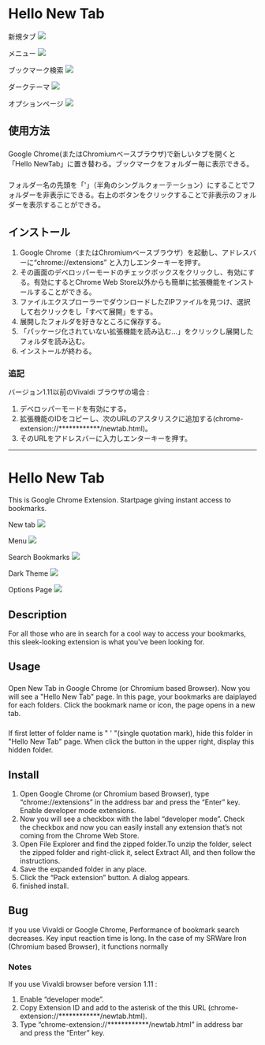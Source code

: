 Hello New Tab
====
新規タブ
<img src="https://raw.githubusercontent.com/Yoseatlly/Data/master/HelloNewTab/img_003.png">

メニュー
<img src="https://raw.githubusercontent.com/Yoseatlly/Data/master/HelloNewTab/img_004.png">

ブックマーク検索
<img src="https://raw.githubusercontent.com/Yoseatlly/Data/master/HelloNewTab/img_007.png">

ダークテーマ
<img src="https://raw.githubusercontent.com/Yoseatlly/Data/master/HelloNewTab/img_005.png">

オプションページ
<img src="https://raw.githubusercontent.com/Yoseatlly/Data/master/HelloNewTab/img_006.png">

## 使用方法
###
Google Chrome(またはChromiumベースブラウザ)で新しいタブを開くと「Hello NewTab」に置き替わる。ブックマークをフォルダー毎に表示できる。

###
フォルダー名の先頭を「'」（半角のシングルクォーテーション）にすることでフォルダーを非表示にできる。右上のボタンをクリックすることで非表示のフォルダーを表示することができる。

## インストール
1. Google Chrome（またはChromiumベースブラウザ）を起動し、アドレスバーに“chrome://extensions” と入力しエンターキーを押す。
2. その画面のデベロッパーモードのチェックボックスをクリックし、有効にする。有効にするとChrome Web Store以外からも簡単に拡張機能をインストールすることができる。
3. ファイルエクスプローラーでダウンロードしたZIPファイルを見つけ、選択して右クリックをし「すべて展開」をする。
4. 展開したフォルダを好きなところに保存する。
5. 「パッケージ化されていない拡張機能を読み込む…」をクリックし展開したフォルダを読み込む。
6. インストールが終わる。

### 追記
バージョン1.11以前のVivaldi ブラウザの場合 : 
1. デベロッパーモードを有効にする。
2. 拡張機能のIDをコピーし、次のURLのアスタリスクに追加する(chrome-extension://************/newtab.html)。
3. そのURLをアドレスバーに入力しエンターキーを押す。


___

Hello New Tab
====

This is Google Chrome Extension. Startpage giving instant access to bookmarks.

New tab
<img src="https://raw.githubusercontent.com/Yoseatlly/Data/master/HelloNewTab/img_003.png">

Menu
<img src="https://raw.githubusercontent.com/Yoseatlly/Data/master/HelloNewTab/img_004.png">

Search Bookmarks
<img src="https://raw.githubusercontent.com/Yoseatlly/Data/master/HelloNewTab/img_007.png">

Dark Theme
<img src="https://raw.githubusercontent.com/Yoseatlly/Data/master/HelloNewTab/img_005.png">

Options Page
<img src="https://raw.githubusercontent.com/Yoseatlly/Data/master/HelloNewTab/img_006.png">


## Description
For all those who are in search for a cool way to access your bookmarks, this sleek-looking extension is what you've been looking for.  

## Usage
###
Open New Tab in Google Chrome (or Chromium based Browser). Now you will see a "Hello New Tab" page. In this page, your bookmarks are daiplayed for each folders. Click the bookmark name or icon, the page opens in a new tab.

###
If first letter of folder name is " ' "(single quotation mark), hide this folder in "Hello New Tab" page. When click the button in the upper right, display this hidden folder.

## Install
1. Open Google Chrome (or Chromium based Browser), type “chrome://extensions” in the address bar and press the “Enter” key.
Enable developer mode extensions.
2. Now you will see a checkbox with the label “developer mode”. Check the checkbox and now you can easily install any extension that’s not coming from the Chrome Web Store.
3. Open File Explorer and find the zipped folder.To unzip the folder, select the zipped folder and right-click it, select Extract All, and then follow the instructions.
4. Save the expanded folder in any place.
5. Click the “Pack extension” button. A dialog appears.
6. finished install.

## Bug
If you use Vivaldi or Google Chrome, Performance of bookmark search decreases. Key input reaction time is long. In the case of my SRWare Iron (Chromium based Browser), it functions normally

### Notes
If you use Vivaldi browser before version 1.11 : 
1. Enable “developer mode”.
2. Copy Extension ID and add to the asterisk of the this URL (chrome-extension://************/newtab.html).
3. Type “chrome-extension://************/newtab.html” in address bar and press the “Enter” key.
